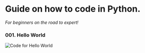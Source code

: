 # Guide on how to code in Python.
*For beginners on the road to expert!*

###  001. Hello World
![Code for Hello World](https://photos.google.com/share/AF1QipN2rVWidN0xixuqHWSYbRMDNVEPXqJFngYpHzYXVCb7wXjEUHBcIpyB-YuQvYfw6A?key=NmFybk0zRDdLbkFkRWtXT0tkbF8xbXVSc2ZsQlNR)
